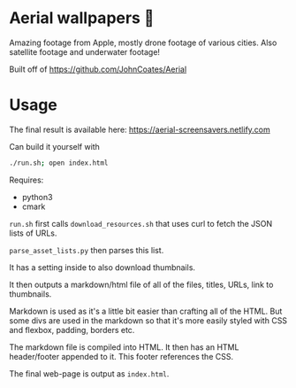 # Aerial wallpapers   

Amazing footage from Apple, mostly drone footage of various cities. Also satellite footage and underwater footage!

Built off of https://github.com/JohnCoates/Aerial  

# Usage
The final result is available here: https://aerial-screensavers.netlify.com

Can  build it yourself with
```sh
./run.sh; open index.html
```

Requires:
- python3
- cmark


`run.sh` first calls `download_resources.sh` that uses curl to fetch the JSON lists of URLs.

`parse_asset_lists.py` then parses this list.  

It has a setting inside to also download thumbnails.

It then outputs a markdown/html file of all of the files, titles, URLs, link to thumbnails.

Markdown is used as it's a little bit easier than crafting all of the HTML. But some divs are used in the markdown so that it's more easily styled with CSS and flexbox, padding, borders etc.

The markdown file is compiled into HTML. It then has an HTML header/footer appended to it. This footer references the CSS.

The final web-page is output as `index.html`.
